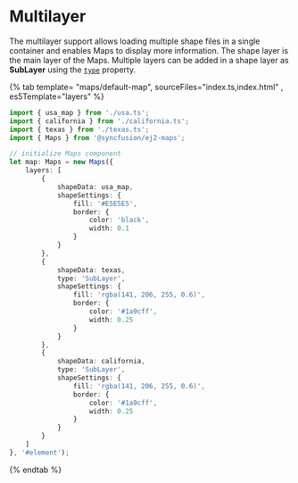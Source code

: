 # Multilayer

The multilayer support allows loading multiple shape files in a single container and enables Maps to display more information. The shape layer is the main layer of the Maps. Multiple layers can be added in a shape layer as **SubLayer** using the [`type`](../../api/maps/layerSettingsModel/#type) property.

{% tab template= "maps/default-map", sourceFiles="index.ts,index.html" , es5Template="layers" %}

```typescript
import { usa_map } from './usa.ts';
import { california } from './california.ts';
import { texas } from './texas.ts';
import { Maps } from '@syncfusion/ej2-maps';

// initialize Maps component
let map: Maps = new Maps({
    layers: [
        {
            shapeData: usa_map,
            shapeSettings: {
                fill: '#E5E5E5',
                border: {
                    color: 'black',
                    width: 0.1
                }
            }
        },
        {
            shapeData: texas,
            type: 'SubLayer',
            shapeSettings: {
                fill: 'rgba(141, 206, 255, 0.6)',
                border: {
                    color: '#1a9cff',
                    width: 0.25
                }
            }
        },
        {
            shapeData: california,
            type: 'SubLayer',
            shapeSettings: {
                fill: 'rgba(141, 206, 255, 0.6)',
                border: {
                    color: '#1a9cff',
                    width: 0.25
                }
            }
        }
    ]
}, '#element');
```

{% endtab %}
